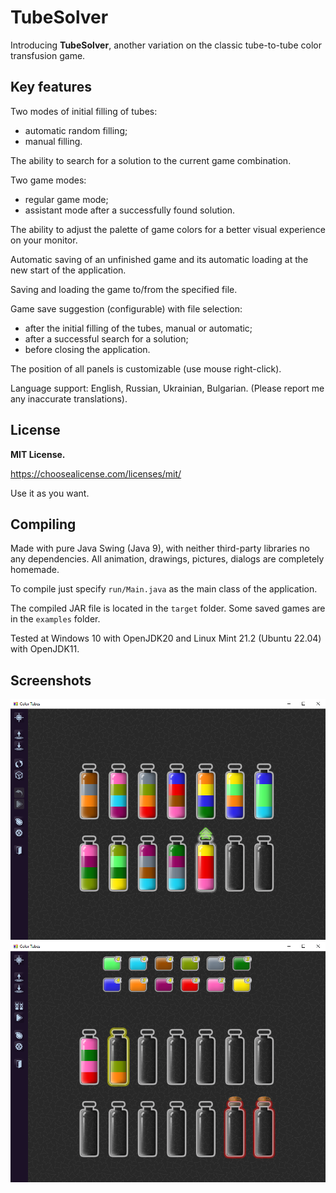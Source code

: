 # TubeSolver
Introducing **TubeSolver**, another variation on the classic tube-to-tube color transfusion game.

## Key features
Two modes of initial filling of tubes:
- automatic random filling;
- manual filling.

The ability to search for a solution to the current game combination.

Two game modes:
- regular game mode;
- assistant mode after a successfully found solution.

The ability to adjust the palette of game colors for a better visual experience on your monitor.

Automatic saving of an unfinished game and its automatic loading at the new start of the application.

Saving and loading the game to/from the specified file.

Game save suggestion (configurable) with file selection:
- after the initial filling of the tubes, manual or automatic;
- after a successful search for a solution;
- before closing the application.

The position of all panels is customizable (use mouse right-click).

Language support: English, Russian, Ukrainian, Bulgarian. (Please report me any inaccurate translations).

## License
**MIT License.** 

https://choosealicense.com/licenses/mit/ 

Use it as you want. 

## Compiling 
Made with pure Java Swing (Java 9), with neither third-party libraries no any dependencies. All animation, drawings, pictures, dialogs are completely homemade.

To compile just specify `run/Main.java` as the main class of the application. 

The compiled JAR file is located in the `target` folder. Some saved games are in the `examples` folder.

Tested at Windows 10 with OpenJDK20 and Linux Mint 21.2 (Ubuntu 22.04) with OpenJDK11.

## Screenshots
![Screenshot1](/screenshot1.png)
![Screenshot2](/screenshot2.png)

